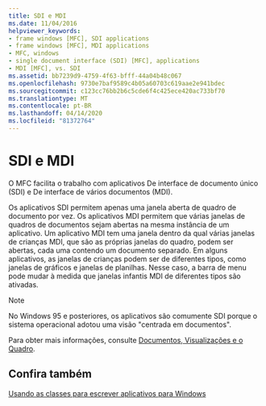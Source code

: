 ```yaml
---
title: SDI e MDI
ms.date: 11/04/2016
helpviewer_keywords:
- frame windows [MFC], SDI applications
- frame windows [MFC], MDI applications
- MFC, windows
- single document interface (SDI) [MFC], applications
- MDI [MFC], vs. SDI
ms.assetid: bb7239d9-4759-4f63-bfff-44a04b48c067
ms.openlocfilehash: 9730e7baf9589c4b05a60703c619aae2e941bdec
ms.sourcegitcommit: c123cc76bb2b6c5cde6f4c425ece420ac733bf70
ms.translationtype: MT
ms.contentlocale: pt-BR
ms.lasthandoff: 04/14/2020
ms.locfileid: "81372764"
---
```

# <a name="sdi-and-mdi"></a>SDI e MDI

O MFC facilita o trabalho com aplicativos De interface de documento único (SDI) e De interface de vários documentos (MDI).

Os aplicativos SDI permitem apenas uma janela aberta de quadro de documento por vez. Os aplicativos MDI permitem que várias janelas de quadros de documentos sejam abertas na mesma instância de um aplicativo. Um aplicativo MDI tem uma janela dentro da qual várias janelas de crianças MDI, que são as próprias janelas do quadro, podem ser abertas, cada uma contendo um documento separado. Em alguns aplicativos, as janelas de crianças podem ser de diferentes tipos, como janelas de gráficos e janelas de planilhas. Nesse caso, a barra de menu pode mudar à medida que janelas infantis MDI de diferentes tipos são ativadas.

> [!NOTE]
> No Windows 95 e posteriores, os aplicativos são comumente SDI porque o sistema operacional adotou uma visão "centrada em documentos".

Para obter mais informações, consulte [Documentos, Visualizações e o Quadro](../mfc/documents-views-and-the-framework.md).

## <a name="see-also"></a>Confira também

[Usando as classes para escrever aplicativos para Windows](../mfc/using-the-classes-to-write-applications-for-windows.md)

